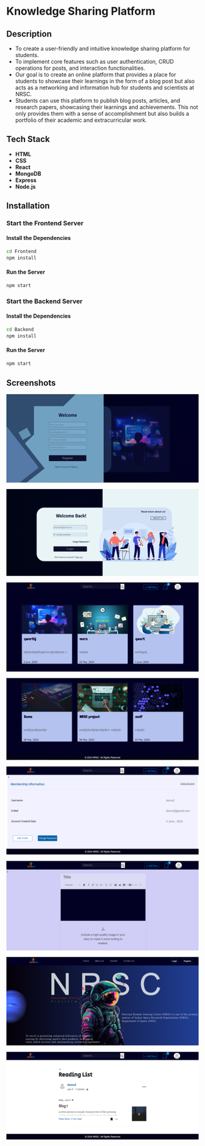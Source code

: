 # Knowledge Sharing Platform

## Description

- To create a user-friendly and intuitive knowledge sharing platform for students.
- To implement core features such as user authentication, CRUD operations for posts, and interaction functionalities.
- Our goal is to create an online platform that provides a place for students to showcase their learnings in the form of a blog post but also acts as a networking and information hub for students and scientists at NRSC.
- Students can use this platform to publish blog posts, articles, and research papers, showcasing their learnings and
achievements. This not only provides them with a sense of
accomplishment but also builds a portfolio of their academic and extracurricular work.


## Tech Stack

- **HTML**
- **CSS**
- **React**
- **MongoDB**
- **Express**
- **Node.js**


## Installation

### Start the Frontend Server

#### Install the Dependencies

```bash
cd Frontend
npm install
```

#### Run the  Server

```bash
npm start
```

### Start the Backend Server

#### Install the Dependencies

```bash
cd Backend
npm install
```

#### Run the Server

```bash
npm start
```


## Screenshots

![ss1](https://github.com/ShikshaShakya/knowledge-sharing-platform-NRSC/blob/main/screenshots/2register.PNG)

![ss2](https://github.com/ShikshaShakya/knowledge-sharing-platform-NRSC/blob/main/screenshots/3login.PNG)

![ss3](https://github.com/ShikshaShakya/knowledge-sharing-platform-NRSC/blob/main/screenshots/4blogs.PNG)

![ss4](https://github.com/ShikshaShakya/knowledge-sharing-platform-NRSC/blob/main/screenshots/5blogs2.PNG)

![ss5](https://github.com/ShikshaShakya/knowledge-sharing-platform-NRSC/blob/main/screenshots/Profile.PNG)

![ss6](https://github.com/ShikshaShakya/knowledge-sharing-platform-NRSC/blob/main/screenshots/addStory.PNG)

![ss7](https://github.com/ShikshaShakya/knowledge-sharing-platform-NRSC/blob/main/screenshots/hero.PNG)

![ss8](https://github.com/ShikshaShakya/knowledge-sharing-platform-NRSC/blob/main/screenshots/readingList.PNG)


